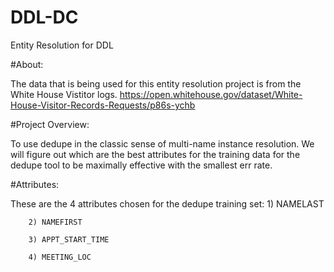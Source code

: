 # DDL-DC
Entity Resolution for DDL


#About:

The data that is being used for this entity resolution project is from the White House Vistitor logs. 
        https://open.whitehouse.gov/dataset/White-House-Visitor-Records-Requests/p86s-ychb



#Project Overview:

To use dedupe in the classic sense of multi-name instance resolution. We will figure out which are the best attributes for the training data for the dedupe tool to be maximally effective with the smallest err rate. 

#Attributes:

These are the 4 attributes chosen for the dedupe training set:
        1) NAMELAST
        
        2) NAMEFIRST
        
        3) APPT_START_TIME
        
        4) MEETING_LOC
